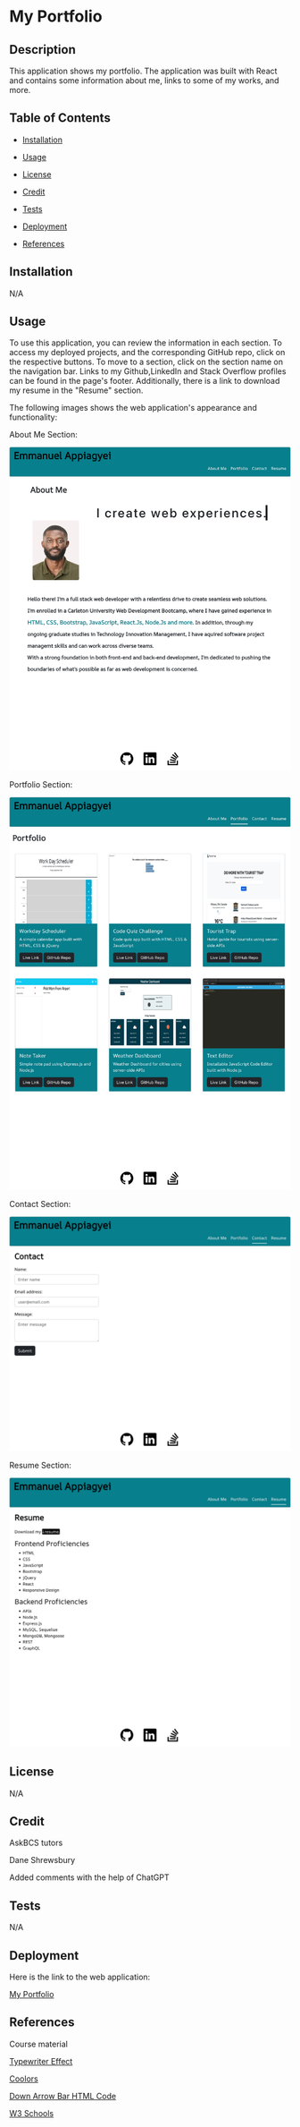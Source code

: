 # My Portfolio

## Description

This application shows my portfolio. The application was built with React and contains some information about me, links to some of my works, and more.

## Table of Contents

- [Installation](#installation)

- [Usage](#usage)

- [License](#license)

- [Credit](#credit)

- [Tests](#tests)

- [Deployment](#deployment)

- [References](#references)

## Installation

N/A

## Usage

To use this application, you can review the information in each section. To access my deployed projects, and the corresponding GitHub repo, click on the respective buttons. To move to a section, click on the section name on the navigation bar. Links to my Github,LinkedIn and Stack Overflow profiles can be found in the page's footer. Additionally, there is a link to download my resume in the "Resume" section.

The following images shows the web application's appearance and functionality:

About Me Section:

![Screenshot of About Me Section](/my-portfolio/src/assets/images/about.png)

Portfolio Section:

![Screenshot of Portfolio Section](/my-portfolio/src/assets/images/portfolio.png)

Contact Section:

![Screenshot of Contact Section](/my-portfolio/src/assets/images/contact.png)

Resume Section:

![Screenshot of Resume Section](/my-portfolio/src/assets/images/resume.png)

## License

N/A

## Credit

AskBCS tutors

Dane Shrewsbury

Added comments with the help of ChatGPT

## Tests

N/A

## Deployment

Here is the link to the web application:

[My Portfolio](https://wdverse.github.io/React-portfolio/)

## References

Course material

[Typewriter Effect](https://css-tricks.com/snippets/css/typewriter-effect/)

[Coolors](https://coolors.co/)

[Down Arrow Bar HTML Code](https://www.toptal.com/designers/htmlarrows/arrows/down-arrow-to-bar/)

[W3 Schools](https://www.w3schools.com/css/css_rwd_mediaqueries.asp)

